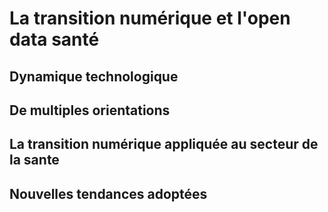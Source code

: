 #  La transition numérique et l'open data santé## Dynamique technologique## De multiples orientations## La transition numérique appliquée au secteur de la sante## Nouvelles tendances adoptées